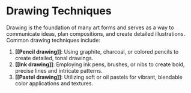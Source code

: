 # Drawing Techniques

Drawing is the foundation of many art forms and serves as a way to communicate ideas, plan compositions, and create detailed illustrations. Common drawing techniques include:

1. **[[Pencil drawing]]**: Using graphite, charcoal, or colored pencils to create detailed, tonal drawings.
2. **[[Ink drawing]]**: Employing ink pens, brushes, or nibs to create bold, precise lines and intricate patterns.
3. **[[Pastel drawing]]**: Utilizing soft or oil pastels for vibrant, blendable color applications and textures.